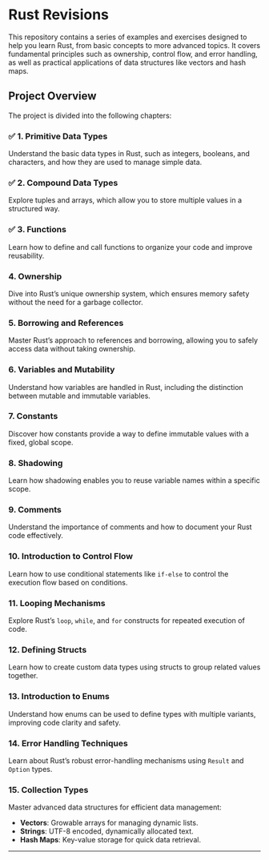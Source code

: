 # Rust Revisions

This repository contains a series of examples and exercises designed to help you learn Rust, from basic concepts to more advanced topics. It covers fundamental principles such as ownership, control flow, and error handling, as well as practical applications of data structures like vectors and hash maps.

## Project Overview

The project is divided into the following chapters:

### ✅ 1. Primitive Data Types
Understand the basic data types in Rust, such as integers, booleans, and characters, and how they are used to manage simple data.

### ✅ 2. Compound Data Types
Explore tuples and arrays, which allow you to store multiple values in a structured way.

### ✅ 3. Functions
Learn how to define and call functions to organize your code and improve reusability.

### 4. Ownership
Dive into Rust’s unique ownership system, which ensures memory safety without the need for a garbage collector.

### 5. Borrowing and References
Master Rust’s approach to references and borrowing, allowing you to safely access data without taking ownership.

### 6. Variables and Mutability
Understand how variables are handled in Rust, including the distinction between mutable and immutable variables.

### 7. Constants
Discover how constants provide a way to define immutable values with a fixed, global scope.

### 8. Shadowing
Learn how shadowing enables you to reuse variable names within a specific scope.

### 9. Comments
Understand the importance of comments and how to document your Rust code effectively.

### 10. Introduction to Control Flow
Learn how to use conditional statements like `if-else` to control the execution flow based on conditions.

### 11. Looping Mechanisms
Explore Rust’s `loop`, `while`, and `for` constructs for repeated execution of code.

### 12. Defining Structs
Learn how to create custom data types using structs to group related values together.

### 13. Introduction to Enums
Understand how enums can be used to define types with multiple variants, improving code clarity and safety.

### 14. Error Handling Techniques
Learn about Rust’s robust error-handling mechanisms using `Result` and `Option` types.

### 15. Collection Types
Master advanced data structures for efficient data management:
- **Vectors**: Growable arrays for managing dynamic lists.
- **Strings**: UTF-8 encoded, dynamically allocated text.
- **Hash Maps**: Key-value storage for quick data retrieval.

---